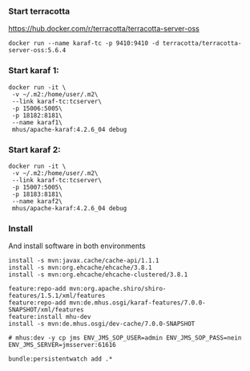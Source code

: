 

### Start terracotta

https://hub.docker.com/r/terracotta/terracotta-server-oss

```
docker run --name karaf-tc -p 9410:9410 -d terracotta/terracotta-server-oss:5.6.4
```

### Start karaf 1:

```
docker run -it \
 -v ~/.m2:/home/user/.m2\
 --link karaf-tc:tcserver\
 -p 15006:5005\
 -p 18182:8181\
 --name karaf1\
 mhus/apache-karaf:4.2.6_04 debug
```

### Start karaf 2:

```
docker run -it \
 -v ~/.m2:/home/user/.m2\
 --link karaf-tc:tcserver\
 -p 15007:5005\
 -p 18183:8181\
 --name karaf2\
 mhus/apache-karaf:4.2.6_04 debug
```

### Install

And install software in both environments

```
install -s mvn:javax.cache/cache-api/1.1.1
install -s mvn:org.ehcache/ehcache/3.8.1
install -s mvn:org.ehcache/ehcache-clustered/3.8.1

feature:repo-add mvn:org.apache.shiro/shiro-features/1.5.1/xml/features
feature:repo-add mvn:de.mhus.osgi/karaf-features/7.0.0-SNAPSHOT/xml/features
feature:install mhu-dev
install -s mvn:de.mhus.osgi/dev-cache/7.0.0-SNAPSHOT

# mhus:dev -y cp jms ENV_JMS_SOP_USER=admin ENV_JMS_SOP_PASS=nein ENV_JMS_SERVER=jmsserver:61616

bundle:persistentwatch add .*
```

